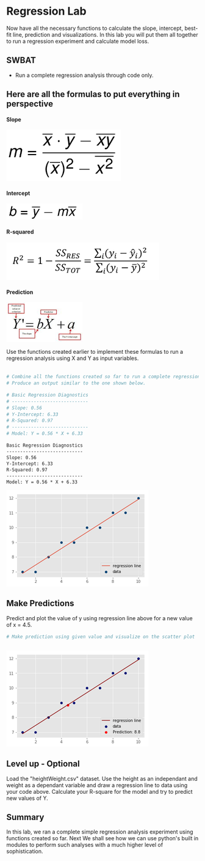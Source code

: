
# Regression Lab

Now have all the necessary functions to calculate the slope, intercept, best-fit line, prediction and visualizations. In this lab you will put them all together to run a regression experiment and calculate model loss. 

## SWBAT

* Run a complete regression analysis through code only. 

## Here are all the formulas to put everything in perspective

#### Slope
<img src="m.png" width = 300>

#### Intercept 
<img src="b.png" width = 200>

#### R-squared
<img src="r2.png" width = 400>

#### Prediction
![](pred.jpg)


Use the functions created earlier to implement these formulas to run a regression analysis using X and Y as input variables. 


```python

# Combine all the functions created so far to run a complete regression experiment. 
# Produce an output similar to the one shown below. 

```


```python
# Basic Regression Diagnostics
# ----------------------------
# Slope: 0.56
# Y-Intercept: 6.33
# R-Squared: 0.97
# ----------------------------
# Model: Y = 0.56 * X + 6.33
```

    Basic Regression Diagnostics
    ----------------------------
    Slope: 0.56
    Y-Intercept: 6.33
    R-Squared: 0.97
    ----------------------------
    Model: Y = 0.56 * X + 6.33



![png](index_files/index_3_1.png)


## Make Predictions

Predict and plot the value of y using regression line above for a new value of x = 4.5.


```python
# Make prediction using given value and visualize on the scatter plot

```


```python

```


![png](index_files/index_6_0.png)


## Level up - Optional 
Load the "heightWeight.csv" dataset. Use the height as an independant and weight as a dependant variable and draw a regression line to data using your code above. Calculate your R-square for the model and try to predict new values of Y. 

## Summary

In this lab, we ran a complete simple regression analysis experiment using functions created so far. Next We shall see how we can use python's built in modules to perform such analyses with a much higher level of sophistication. 

